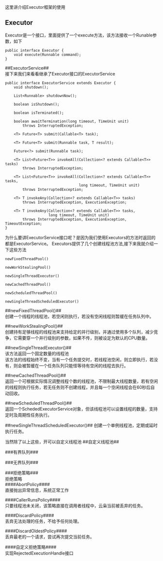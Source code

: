 这里讲介绍Executor框架的使用  
## Executor  
Executor是一个接口，里面提供了一个execute方法，该方法接收一个Runable参数，如下
```
public interface Executor {
    void execute(Runnable command);
}
```
##ExecutorService##  
接下来我们来看看继承了Executor接口的ExecutorService
```
public interface ExecutorService extends Executor {
    void shutdown();

    List<Runnable> shutdownNow();

    boolean isShutdown();

    boolean isTerminated();

    boolean awaitTermination(long timeout, TimeUnit unit)
        throws InterruptedException;

    <T> Future<T> submit(Callable<T> task);

    <T> Future<T> submit(Runnable task, T result);

    Future<?> submit(Runnable task);

    <T> List<Future<T>> invokeAll(Collection<? extends Callable<T>> tasks)
        throws InterruptedException;

    <T> List<Future<T>> invokeAll(Collection<? extends Callable<T>> tasks,
                                  long timeout, TimeUnit unit)
        throws InterruptedException;

    <T> T invokeAny(Collection<? extends Callable<T>> tasks)
        throws InterruptedException, ExecutionException;

    <T> T invokeAny(Collection<? extends Callable<T>> tasks,
                    long timeout, TimeUnit unit)
        throws InterruptedException, ExecutionException, TimeoutException;
}
```

为什么要讲ExecutorService接口呢？是因为我们使用Executors的方法时返回的都是ExecutorService。
Executors提供了几个创建线程池方法,接下来我就介绍一下这些方法
```
newFixedThreadPool()

newWorkStealingPool()

newSingleThreadExecutor()

newCachedThreadPool() 

newScheduledThreadPool()

newSingleThreadScheduledExecutor()
```

##newFixedThreadPool()##    
创建一个线程的线程池，若空闲则执行，若没有空闲线程则暂缓在任务队列中。

##newWorkStealingPool()##  
创建持有足够线程的线程池来支持给定的并行级别，并通过使用多个队列，减少竞争，它需要穿一个并行级别的参数，如果不传，则被设定为默认的CPU数量。

##newSingleThreadExecutor()##  
该方法返回一个固定数量的线程池  
该方法的线程始终不变，当有一个任务提交时，若线程池空闲，则立即执行，若没有，则会被暂缓在一个任务队列只能怪等待有空闲的线程去执行。

##newCachedThreadPool()##  
返回一个可根据实际情况调整线程个数的线程池，不限制最大线程数量，若有空闲的线程则执行任务，若无任务则不创建线程，并且每一个空闲线程会在60秒后自动回收。

##newScheduledThreadPool()##  
返回一个SchededExecutorService对象，但该线程池可以设置线程的数量，支持定时及周期性任务执行。
  
##newSingleThreadScheduledExecutor()##
创建一个单例线程池，定期或延时执行任务。  
  
当然除了以上这些，开可以自定义线程池
##自定义线程池##


###有界队列###  

###无界队列###  

###拒绝策略###  
拒绝策略  
####AbortPolicy####   
直接抛出异常信息，系统正常工作  
  
####CallerRunsPolicy####  
只要线程池未关闭，该策略直接在调用者线程中，云枭当前被丢弃的任务。  
  
####DiscardPolicy####  
丢弃无法处理的任务，不给予任何处理。  
  
####DiscardOldestPolicy####  
丢弃最老的一个请求，尝试再次提交当前任务。  
  
####自定义拒绝策略####   
实现RejectedExecutionHandle接口  

